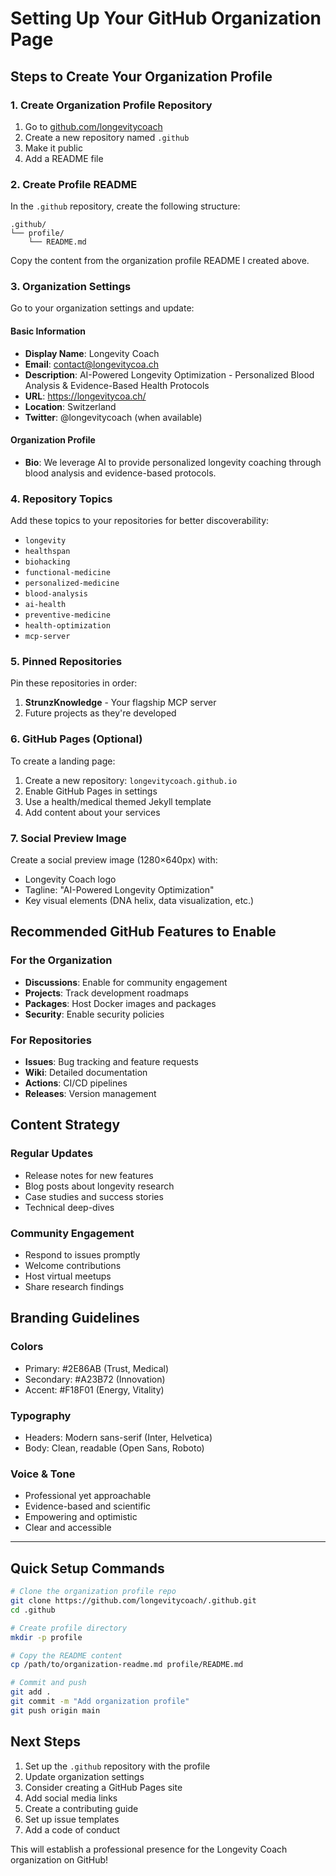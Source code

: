 # Setting Up Your GitHub Organization Page

## Steps to Create Your Organization Profile

### 1. Create Organization Profile Repository

1. Go to [github.com/longevitycoach](https://github.com/longevitycoach)
2. Create a new repository named `.github`
3. Make it public
4. Add a README file

### 2. Create Profile README

In the `.github` repository, create the following structure:
```
.github/
└── profile/
    └── README.md
```

Copy the content from the organization profile README I created above.

### 3. Organization Settings

Go to your organization settings and update:

#### Basic Information
- **Display Name**: Longevity Coach
- **Email**: contact@longevitycoa.ch
- **Description**: AI-Powered Longevity Optimization - Personalized Blood Analysis & Evidence-Based Health Protocols
- **URL**: https://longevitycoa.ch/
- **Location**: Switzerland
- **Twitter**: @longevitycoach (when available)

#### Organization Profile
- **Bio**: We leverage AI to provide personalized longevity coaching through blood analysis and evidence-based protocols.

### 4. Repository Topics

Add these topics to your repositories for better discoverability:
- `longevity`
- `healthspan`
- `biohacking`
- `functional-medicine`
- `personalized-medicine`
- `blood-analysis`
- `ai-health`
- `preventive-medicine`
- `health-optimization`
- `mcp-server`

### 5. Pinned Repositories

Pin these repositories in order:
1. **StrunzKnowledge** - Your flagship MCP server
2. Future projects as they're developed

### 6. GitHub Pages (Optional)

To create a landing page:

1. Create a new repository: `longevitycoach.github.io`
2. Enable GitHub Pages in settings
3. Use a health/medical themed Jekyll template
4. Add content about your services

### 7. Social Preview Image

Create a social preview image (1280×640px) with:
- Longevity Coach logo
- Tagline: "AI-Powered Longevity Optimization"
- Key visual elements (DNA helix, data visualization, etc.)

## Recommended GitHub Features to Enable

### For the Organization
- **Discussions**: Enable for community engagement
- **Projects**: Track development roadmaps
- **Packages**: Host Docker images and packages
- **Security**: Enable security policies

### For Repositories
- **Issues**: Bug tracking and feature requests
- **Wiki**: Detailed documentation
- **Actions**: CI/CD pipelines
- **Releases**: Version management

## Content Strategy

### Regular Updates
- Release notes for new features
- Blog posts about longevity research
- Case studies and success stories
- Technical deep-dives

### Community Engagement
- Respond to issues promptly
- Welcome contributions
- Host virtual meetups
- Share research findings

## Branding Guidelines

### Colors
- Primary: #2E86AB (Trust, Medical)
- Secondary: #A23B72 (Innovation)
- Accent: #F18F01 (Energy, Vitality)

### Typography
- Headers: Modern sans-serif (Inter, Helvetica)
- Body: Clean, readable (Open Sans, Roboto)

### Voice & Tone
- Professional yet approachable
- Evidence-based and scientific
- Empowering and optimistic
- Clear and accessible

---

## Quick Setup Commands

```bash
# Clone the organization profile repo
git clone https://github.com/longevitycoach/.github.git
cd .github

# Create profile directory
mkdir -p profile

# Copy the README content
cp /path/to/organization-readme.md profile/README.md

# Commit and push
git add .
git commit -m "Add organization profile"
git push origin main
```

## Next Steps

1. Set up the `.github` repository with the profile
2. Update organization settings
3. Consider creating a GitHub Pages site
4. Add social media links
5. Create a contributing guide
6. Set up issue templates
7. Add a code of conduct

This will establish a professional presence for the Longevity Coach organization on GitHub!